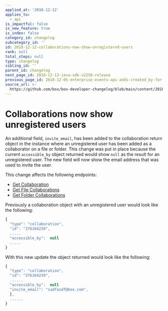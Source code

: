 ```yaml
---
applied_at: '2018-12-12'
applies_to:
  - api
is_impactful: false
is_new_feature: true
is_index: false
category_id: changelog
subcategory_id: ''
id: 2018-12-12-collaborations-now-show-unregistered-users
rank: null
total_steps: null
type: changelog
sibling_id: ''
parent_id: changelog
next_page_id: 2018-12-13-java-sdk-v2250-release
previous_page_id: 2018-12-05-enterprise-events-api-adds-created_by-for-supervisors
source_url: >-
  https://github.com/box/box-developer-changelog/blob/main/content/2018/12-12-collaborations-now-show-unregistered-users.md
---
```

# Collaborations now show unregistered users

An additional field, `invite_email`, has been added to the collaboration return
object in the instance where an unregistered user has been added as a
collaborator on a file or folder. This change was put in place because the
current `accessible_by` object returned would show `null` as the result for an
unregistered user. The new field will now show the email address that was used
to invite the user.

This change affects the following endpoints:

* [Get Collaboration](endpoint://get-collaborations-id)
* [Get File Collaborations](endpoint://get-files-id-collaborations)
* [Get Folder Collaborations](endpoint://get-folders-id-collaborations)

Previously a collaboration object with an unregistered user would look like the
following:

```js
{
  "type": "collaboration",
  "id": "376164239",
  .....
  "accessible_by":  null
  .....
}
```

With this new update the object returned would look like the following:

```js
{
  "type": "collaboration",
  "id": "376164239",
  ......
  "accessible_by":  null
  "invite_email": "sadfasdf@box.com",
  },
  ......
}
```